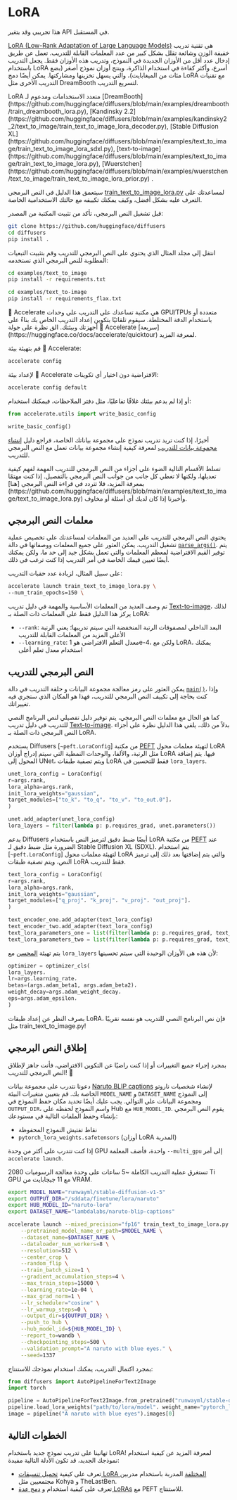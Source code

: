 # LoRA

<Tip warning={true}>
هذا تجريبي وقد يتغير API في المستقبل.
</Tip>

[LoRA (Low-Rank Adaptation of Large Language Models)](https://hf.co/papers/2106.09685) هي تقنية تدريب خفيفة الوزن وشائعة تقلل بشكل كبير من عدد المعلمات القابلة للتدريب. تعمل عن طريق إدخال عدد أقل من الأوزان الجديدة في النموذج، وتدريب هذه الأوزان فقط. يجعل التدريب باستخدام LoRA أسرع، وأكثر كفاءة في استخدام الذاكرة، وينتج أوزان نموذج أصغر (بضع مئات من الميغابايت)، والتي يسهل تخزينها ومشاركتها. يمكن أيضًا دمج LoRA مع تقنيات التدريب الأخرى مثل DreamBooth لتسريع التدريب.

<Tip>
LoRA متعدد الاستخدامات ومدعوم لـ  [DreamBooth](https://github.com/huggingface/diffusers/blob/main/examples/dreambooth/train_dreambooth_lora.py), [Kandinsky 2.2](https://github.com/huggingface/diffusers/blob/main/examples/kandinsky2_2/text_to_image/train_text_to_image_lora_decoder.py),  [Stable Diffusion XL](https://github.com/huggingface/diffusers/blob/main/examples/text_to_image/train_text_to_image_lora_sdxl.py), [text-to-image](https://github.com/huggingface/diffusers/blob/main/examples/text_to_image/train_text_to_image_lora.py), [Wuerstchen](https://github.com/huggingface/diffusers/blob/main/examples/wuerstchen/text_to_image/train_text_to_image_lora_prior.py) .
</Tip>

سيتعمق هذا الدليل في النص البرمجي [train_text_to_image_lora.py](https://github.com/huggingface/diffusers/blob/main/examples/text_to_image/train_text_to_image_lora.py) لمساعدتك على التعرف عليه بشكل أفضل، وكيف يمكنك تكييفه مع حالتك الاستخدامية الخاصة.

قبل تشغيل النص البرمجي، تأكد من تثبيت المكتبة من المصدر:

```bash
git clone https://github.com/huggingface/diffusers
cd diffusers
pip install .
```

انتقل إلى مجلد المثال الذي يحتوي على النص البرمجي للتدريب وقم بتثبيت التبعيات المطلوبة للنص البرمجي الذي تستخدمه:

<hfoptions id="installation">
<hfoption id="PyTorch">

```bash
cd examples/text_to_image
pip install -r requirements.txt
```

</hfoption>
<hfoption id="Flax">

```bash
cd examples/text_to-image
pip install -r requirements_flax.txt
```

</hfoption>
</hfoptions>

<Tip>
🤗 Accelerate هي مكتبة تساعدك على التدريب على وحدات GPU/TPUs متعددة أو باستخدام الدقة المختلطة. سيقوم تلقائيًا بتكوين إعداد التدريب الخاص بك بناءً على أجهزتك وبيئتك. الق نظرة على جولة 🤗 Accelerate [سريعة](https://huggingface.co/docs/accelerate/quicktour) لمعرفة المزيد.
</Tip>

قم بتهيئة بيئة 🤗 Accelerate:

```bash
accelerate config
```

لإعداد بيئة 🤗 Accelerate الافتراضية دون اختيار أي تكوينات:

```bash
accelerate config default
```

أو إذا لم يدعم بيئتك غلافًا تفاعليًا، مثل دفتر الملاحظات، فيمكنك استخدام:

```py
from accelerate.utils import write_basic_config

write_basic_config()
```

أخيرًا، إذا كنت تريد تدريب نموذج على مجموعة بياناتك الخاصة، فراجع دليل [إنشاء مجموعة بيانات للتدريب](create_dataset) لمعرفة كيفية إنشاء مجموعة بيانات تعمل مع النص البرمجي للتدريب.

<Tip>
تسلط الأقسام التالية الضوء على أجزاء من النص البرمجي للتدريب المهمة لفهم كيفية تعديلها، ولكنها لا تغطي كل جانب من جوانب النص البرمجي بالتفصيل. إذا كنت مهتمًا بمعرفة المزيد، فلا تتردد في قراءة النص البرمجي [هنا](https://github.com/huggingface/diffusers/blob/main/examples/text_to_image/text_to_image_lora.py) وأخبرنا إذا كان لديك أي أسئلة أو مخاوف.
</Tip>

## معلمات النص البرمجي

يحتوي النص البرمجي للتدريب على العديد من المعلمات لمساعدتك على تخصيص عملية تشغيل التدريب. يمكن العثور على جميع المعلمات ووصفاتها في دالة [`parse_args()`](https://github.com/huggingface/diffusers/blob/dd9a5caf61f04d11c0fa9f3947b69ab0010c9a0f/examples/text_to_image/train_text_to_image_lora.py#L85). يتم توفير القيم الافتراضية لمعظم المعلمات والتي تعمل بشكل جيد إلى حد ما، ولكن يمكنك أيضًا تعيين قيمك الخاصة في أمر التدريب إذا كنت ترغب في ذلك.

على سبيل المثال، لزيادة عدد حقبات التدريب:

```bash
accelerate launch train_text_to_image_lora.py \
--num_train_epochs=150 \
```

تم وصف العديد من المعلمات الأساسية والمهمة في دليل تدريب [Text-to-image](text2image#script-parameters)، لذلك يركز هذا الدليل فقط على المعلمات ذات الصلة بـ LoRA:

- `--rank`: البعد الداخلي لمصفوفات الرتبة المنخفضة التي سيتم تدريبها؛ يعني الرتبة الأعلى المزيد من المعلمات القابلة للتدريب
- `--learning_rate`: معدل التعلم الافتراضي هو 1e-4، ولكن مع LoRA، يمكنك استخدام معدل تعلم أعلى

## النص البرمجي للتدريب

يمكن العثور على رمز معالجة مجموعة البيانات و حلقة التدريب في دالة [`main()`](https://github.com/huggingface/diffusers/blob/dd9a5caf61f04d11c0fa9f3947b69ab0010c9a0f/examples/text_to_image/train_text_to_image_lora.py#L371)، وإذا كنت بحاجة إلى تكييف النص البرمجي للتدريب، فهذا هو المكان الذي ستجري فيه تغييراتك.

كما هو الحال مع معلمات النص البرمجي، يتم توفير دليل تفصيلي لنص البرنامج النصي للتدريب في دليل تدريب [Text-to-image](text2image#training-script). بدلاً من ذلك، يلقي هذا الدليل نظرة على أجزاء النص البرمجي ذات الصلة بـ LoRA.

<hfoptions id="lora">
<hfoption id="UNet">

يستخدم Diffusers [`~peft.LoraConfig`] من مكتبة [PEFT](https://hf.co/docs/peft) لتهيئة معلمات محول LoRA مثل الرتبة، والألفا، والوحدات النمطية التي سيتم إدراج أوزان LoRA فيها. يتم إضافة المحول إلى UNet، ويتم تصفية طبقات LoRA فقط للتحسين في `lora_layers`.

```py
unet_lora_config = LoraConfig(
r=args.rank,
lora_alpha=args.rank,
init_lora_weights="gaussian",
target_modules=["to_k"، "to_q"، "to_v"، "to_out.0"]،
)

unet.add_adapter(unet_lora_config)
lora_layers = filter(lambda p: p.requires_grad, unet.parameters())
```

</hfoption>
<hfoption id="text encoder">

يدعم Diffusers أيضًا ضبط دقيق لترميز النص باستخدام LoRA من مكتبة [PEFT](https://hf.co/docs/peft) عند الضرورة مثل ضبط دقيق لـ Stable Diffusion XL (SDXL). يتم استخدام [`~peft.LoraConfig`] لتهيئة معلمات محول LoRA والتي يتم إضافتها بعد ذلك إلى ترميز النص، ويتم تصفية طبقات LoRA فقط للتدريب.

```py
text_lora_config = LoraConfig(
r=args.rank,
lora_alpha=args.rank,
init_lora_weights="gaussian",
target_modules=["q_proj"، "k_proj"، "v_proj"، "out_proj"]،
)

text_encoder_one.add_adapter(text_lora_config)
text_encoder_two.add_adapter(text_lora_config)
text_lora_parameters_one = list(filter(lambda p: p.requires_grad, text_encoder_one.parameters()))
text_lora_parameters_two = list(filter(lambda p: p.requires_grad, text_encoder_two.parameters()))
```

</hfoption>
</hfoptions>

يتم تهيئة [المحسن](https://github.com/huggingface/diffusers/blob/e4b8f173b97731686e290b2eb98e7f5df2b1b322/examples/text_to_image/train_text_to_image_lora.py#L529) مع `lora_layers` لأن هذه هي الأوزان الوحيدة التي سيتم تحسينها:

```py
optimizer = optimizer_cls(
lora_layers،
lr=args.learning_rate،
betas=(args.adam_beta1, args.adam_beta2)،
weight_decay=args.adam_weight_decay،
eps=args.adam_epsilon،
)
```

بصرف النظر عن إعداد طبقات LoRA، فإن نص البرنامج النصي للتدريب هو نفسه تقريبًا مثل train_text_to_image.py!

## إطلاق النص البرمجي

بمجرد إجراء جميع التغييرات أو إذا كنت راضيًا عن التكوين الافتراضي، فأنت جاهز لإطلاق النص البرمجي للتدريب! 🚀

دعونا نتدرب على مجموعة بيانات [Naruto BLIP captions](https://huggingface.co/datasets/lambdalabs/naruto-blip-captions) لإنشاء شخصيات ناروتو الخاصة بك. قم بتعيين متغيرات البيئة `MODEL_NAME` و `DATASET_NAME` إلى النموذج ومجموعة البيانات على التوالي. يجب عليك أيضًا تحديد مكان حفظ النموذج في `OUTPUT_DIR`، واسم النموذج لحفظه على Hub مع `HUB_MODEL_ID`. يقوم النص البرمجي بإنشاء وحفظ الملفات التالية في مستودعك:

- نقاط تفتيش النموذج المحفوظة
- `pytorch_lora_weights.safetensors` (أوزان LoRA المدربة)

إذا كنت تتدرب على أكثر من وحدة GPU واحدة، فأضف المعلمة `--multi_gpu` إلى أمر `accelerate launch`.

<Tip warning={true}>
تستغرق عملية التدريب الكاملة ~5 ساعات على وحدة معالجة الرسوميات 2080 Ti GPU مع 11 جيجابايت من VRAM.
</Tip>

```bash
export MODEL_NAME="runwayml/stable-diffusion-v1-5"
export OUTPUT_DIR="/sddata/finetune/lora/naruto"
export HUB_MODEL_ID="naruto-lora"
export DATASET_NAME="lambdalabs/naruto-blip-captions"

accelerate launch --mixed_precision="fp16" train_text_to_image_lora.py \
    --pretrained_model_name_or_path=$MODEL_NAME \
    --dataset_name=$DATASET_NAME \
    --dataloader_num_workers=8 \
    --resolution=512 \
    --center_crop \
    --random_flip \
    --train_batch_size=1 \
    --gradient_accumulation_steps=4 \
    --max_train_steps=15000 \
    --learning_rate=1e-04 \
    --max_grad_norm=1 \
    --lr_scheduler="cosine" \
    --lr_warmup_steps=0 \
    --output_dir=${OUTPUT_DIR} \
    --push_to_hub \
    --hub_model_id=${HUB_MODEL_ID} \
    --report_to=wandb \
    --checkpointing_steps=500 \
    --validation_prompt="A naruto with blue eyes." \
    --seed=1337
```

بمجرد اكتمال التدريب، يمكنك استخدام نموذجك للاستنتاج:

```py
from diffusers import AutoPipelineForText2Image
import torch

pipeline = AutoPipelineForText2Image.from_pretrained("runwayml/stable-diffusion-v1-5"، torch_dtype=torch.float16).to("cuda")
pipeline.load_lora_weights("path/to/lora/model"، weight_name="pytorch_lora_weights.safetensors")
image = pipeline("A naruto with blue eyes").images[0]
```

## الخطوات التالية

تهانينا على تدريب نموذج جديد باستخدام LoRA! لمعرفة المزيد عن كيفية استخدام نموذجك الجديد، قد تكون الأدلة التالية مفيدة:

- تعرف على كيفية [تحميل تنسيقات LoRA المختلفة](../using-diffusers/loading_adapters#LoRA) المدربة باستخدام مدربين مجتمعيين مثل Kohya و TheLastBen.
- تعرف على كيفية استخدام و [دمج عدة LoRAs](../tutorials/using_peft_for_inference) مع PEFT للاستنتاج.
